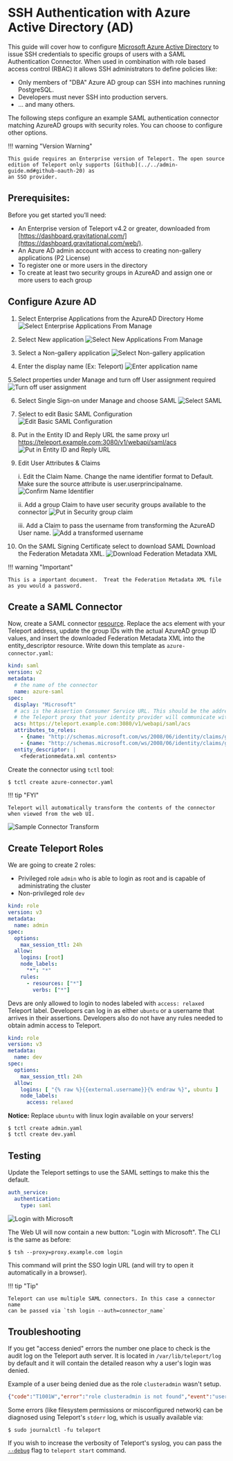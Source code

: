 # SSH Authentication with Azure Active Directory (AD)

This guide will cover how to configure [Microsoft Azure Active Directory](https://azure.microsoft.com/en-us/services/active-directory/) to issue
SSH credentials to specific groups of users with a SAML Authentication Connector. When used in combination with role
based access control (RBAC) it allows SSH administrators to define policies
like:

* Only members of "DBA" Azure AD group can SSH into machines running PostgreSQL.
* Developers must never SSH into production servers.
* ... and many others.

The following steps configure an example SAML authentication connector matching AzureAD groups with security roles.  You can choose to configure other options.

!!! warning "Version Warning"

    This guide requires an Enterprise version of Teleport. The open source
    edition of Teleport only supports [Github](../../admin-guide.md#github-oauth-20) as
    an SSO provider.

## Prerequisites:

Before you get started you’ll need:

- An Enterprise version of Teleport v4.2 or greater, downloaded from [https://dashboard.gravitational.com/](https://dashboard.gravitational.com/web/).
- An Azure AD admin account with access to creating non-gallery applications (P2 License)
- To register one or more users in the directory
- To create at least two security groups in AzureAD and assign one or more users to each group



## Configure Azure AD

1. Select Enterprise Applications from the AzureAD Directory Home
  ![Select Enterprise Applications From Manage](../../../img/azuread/azuread-1-home.png)

2. Select New application
  ![Select New Applications From Manage](../../../img/azuread/azuread-2-newapp.png)

3. Select a Non-gallery application
   ![Select Non-gallery application](../../../img/azuread/azuread-3-selectnongalleryapp.png)

4. Enter the display name (Ex: Teleport)
   ![Enter application name](../../../img/azuread/azuread-4-enterappname.png)

5.Select properties under Manage and turn off User assignment required
   ![Turn off user assignment](../../../img/azuread/azuread-5-turnoffuserassign.png)

6. Select Single Sign-on under Manage and choose SAML
   ![Select SAML](../../../img/azuread/azuread-6-selectsaml.png)

7. Select to edit Basic SAML Configuration
   ![Edit Basic SAML Configuration](../../../img/azuread/azuread-7-editbasicsaml.png)

8. Put in the Entity ID and Reply URL the same proxy url https://teleport.example.com:3080/v1/webapi/saml/acs
   ![Put in Entity ID and Reply URL](../../../img/azuread/azuread-8-entityandreplyurl.png)

9. Edit User Attributes & Claims

    i. Edit the Claim Name.  Change the name identifier format to Default. Make sure the source attribute is user.userprincipalname.
   ![Confirm Name Identifier](../../../img/azuread/azuread-9a-nameidentifier.png)

    ii. Add a group Claim to have user security groups available to the connector
   ![Put in Security group claim](../../../img/azuread/azuread-9b-groupclaim.png)

    iii. Add a Claim to pass the username from transforming the AzureAD User name.
   ![Add a transformed username](../../../img/azuread/azuread-9c-usernameclaim.png)


10. On the SAML Signing Certificate select to download SAML Download the Federation Metadata XML.
   ![Download Federation Metadata XML](../../../img/azuread/azuread-10-fedmeatadataxml.png)

!!! warning "Important"

    This is a important document.  Treat the Federation Metadata XML file as you would a password.

## Create a SAML Connector

Now, create a SAML connector [resource](../../admin-guide.md#resources).  Replace the acs element with your Teleport address, update the group IDs with the actual AzureAD group ID values, and insert the downloaded Federation Metadata XML into the entity_descriptor resource.
Write down this template as `azure-connector.yaml`:

```yaml
kind: saml
version: v2
metadata:
  # the name of the connector
  name: azure-saml
spec:
  display: "Microsoft"
  # acs is the Assertion Consumer Service URL. This should be the address of
  # the Teleport proxy that your identity provider will communicate with.
  acs: https://teleport.example.com:3080/v1/webapi/saml/acs
  attributes_to_roles:
    - {name: "http://schemas.microsoft.com/ws/2008/06/identity/claims/groups", value: "<group id 930210...>", roles: ["admin"]}
    - {name: "http://schemas.microsoft.com/ws/2008/06/identity/claims/groups", value: "<group id 93b110...>", roles: ["dev"]}
  entity_descriptor: |
    <federationmedata.xml contents>
```

Create the connector using `tctl` tool:

```bsh
$ tctl create azure-connector.yaml
```

!!! tip "FYI"

    Teleport will automatically transform the contents of the connector when viewed from the web UI.

 ![Sample Connector Transform](../../../img/azuread/azuread-12-sampleconnector.png)

## Create Teleport Roles

We are going to create 2 roles:

-  Privileged role `admin` who is able to login as root and is capable of administrating
the cluster
- Non-privileged role `dev`

```yaml
kind: role
version: v3
metadata:
  name: admin
spec:
  options:
    max_session_ttl: 24h
  allow:
    logins: [root]
    node_labels:
      "*": "*"
    rules:
      - resources: ["*"]
        verbs: ["*"]
```

Devs are only allowed to login to nodes labeled with `access: relaxed`
Teleport label. Developers can log in as either `ubuntu` or a username that
arrives in their assertions. Developers also do not have any rules needed to
obtain admin access to Teleport.

```yaml
kind: role
version: v3
metadata:
  name: dev
spec:
  options:
    max_session_ttl: 24h
  allow:
    logins: [ "{% raw %}{{external.username}}{% endraw %}", ubuntu ]
    node_labels:
      access: relaxed
```

**Notice:** Replace `ubuntu` with linux login available on your servers!

```bsh
$ tctl create admin.yaml
$ tctl create dev.yaml
```

## Testing


Update the Teleport settings to use the SAML settings to make this the default.
```yaml
auth_service:
  authentication:
    type: saml
```
![Login with Microsoft](../../../img/azuread/azure-11-loginwithmsft.png)

The Web UI will now contain a new button: "Login with Microsoft". The CLI is
the same as before:

```bsh
$ tsh --proxy=proxy.example.com login
```

This command will print the SSO login URL (and will try to open it
automatically in a browser).

!!! tip "Tip"

    Teleport can use multiple SAML connectors. In this case a connector name
    can be passed via `tsh login --auth=connector_name`


## Troubleshooting

If you get "access denied" errors the number one place to check is the audit
log on the Teleport auth server. It is located in `/var/lib/teleport/log` by
default and it will contain the detailed reason why a user's login was denied.

Example of a user being denied due as the role `clusteradmin` wasn't setup.
```json
{"code":"T1001W","error":"role clusteradmin is not found","event":"user.login","method":"saml","success":false,"time":"2019-06-15T19:38:07Z","uid":"cd9e45d0-b68c-43c3-87cf-73c4e0ec37e9"}
```


Some errors (like filesystem permissions or misconfigured network) can be
diagnosed using Teleport's `stderr` log, which is usually available via:

```bsh
$ sudo journalctl -fu teleport
```

If you wish to increase the verbosity of Teleport's syslog, you can pass the
[`--debug`](../../cli-docs.md#teleport-start) flag to `teleport start` command.
